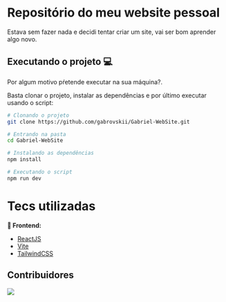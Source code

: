 # Repositório do meu website pessoal
Estava sem fazer nada e decidi tentar criar um site, vai ser bom aprender algo novo.
## Executando o projeto 💻

Por algum motivo pŕetende executar na sua máquina?.

Basta clonar o projeto, instalar as dependências e por último executar usando o script:

```sh
# Clonando o projeto
git clone https://github.com/gabrovskii/Gabriel-WebSite.git

# Entrando na pasta
cd Gabriel-WebSite

# Instalando as dependências
npm install

# Executando o script
npm run dev
```
# Tecs utilizadas

**🔮 Frontend:**

- [ReactJS](https://react.dev/)
- [Vite](https://vitejs.dev/)
- [TailwindCSS](https://tailwindcss.com/)

## Contribuidores

<a href="https://github.com/gabrovskii/Gabriel-WebSite/graphs/contributors">
  <img src="https://contrib.rocks/image?repo=gabrovskii/Gabriel-WebSite" />
</a>
